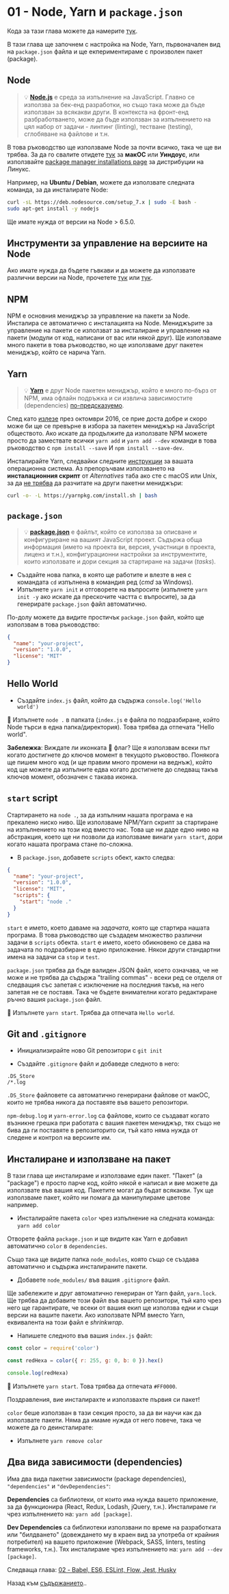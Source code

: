 # 01 - Node, Yarn и `package.json`

Кода за тази глава можете да намерите [тук](https://github.com/verekia/js-stack-walkthrough/tree/master/01-node-yarn-package-json).

В тази глава ще започнем с настройка на Node, Yarn, първоначален вид на `package.json` файла и ще екпериментираме с произволен пакет (package).

## Node

> 💡 **[Node.js](https://nodejs.org/)** е среда за изпълнение на JavaScript. Главно се използва за бек-енд разработки, но също така може да бъде използван за всякакви други. В контекста на фронт-енд разбработването, може да бъде използван за изпълнението на цял набор от задачи - линтинг (linting), тестване (testing), сглобяване на файлове и т.н.

В това ръководство ще използваме Node за почти всичко, така че ще ви трябва. За да го свалите отидете [тук](https://nodejs.org/en/download/current/) за **макОС** или **Уиндоус**, или използвайте [package manager installations page](https://nodejs.org/en/download/package-manager/) за дистрибуции на Линукс.

Например, на **Ubuntu / Debian**, можете да използвате следната команда, за да инсталирате Node:

```sh
curl -sL https://deb.nodesource.com/setup_7.x | sudo -E bash -
sudo apt-get install -y nodejs
```

Ще имате нужда от версии на Node > 6.5.0.

## Инструменти за управление на версиите на Node

Ако имате нужда да бъдете гъвкави и да можете да използвате различни версии на Node, прочетете [тук](https://github.com/creationix/nvm) или [тук](https://github.com/tj/n).

## NPM

NPM е основния мениджър за управление на пакети за Node. Инсталира се автоматично с инсталацията на Node. Мениджърите за управление на пакети се използват за инсталиране и управление на пакети (модули от код, написани от вас или някой друг). Ще използваме много пакети в това ръководство, но ще използваме друг пакетен мениджър, който се нарича Yarn.

## Yarn

> 💡 **[Yarn](https://yarnpkg.com/)** е друг Node пакетен мениджър, който е много по-бърз от NPM, има офлайн подръжка и си извлича зависимостите (dependencies) [по-предсказуемо](https://yarnpkg.com/en/docs/yarn-lock).

След като [излезе](https://code.facebook.com/posts/1840075619545360) през октомври 2016, се прие доста добре и скоро може би ще се превърне в избора за пакетен мениджър на JavaScript обществото. Ако искате да продължите да използвате NPM можете просто да замествате всички `yarn add` и `yarn add --dev` команди в това ръководство с `npm install --save` И `npm install --save-dev`.

Инсталирайте Yarn, следвайки следните [инструкции](https://yarnpkg.com/en/docs/install) за вашата операционна система. Аз препоръчвам използването на **инсталационния скрипт** от *Alternatives* таба ако сте с macOS или Unix, за да [не трябва](https://github.com/yarnpkg/yarn/issues/1505) да разчитате на други пакетни мениджъри:

```sh
curl -o- -L https://yarnpkg.com/install.sh | bash
```

## `package.json`

> 💡 **[package.json](https://yarnpkg.com/en/docs/package-json)** е файлът, който се използва за описване и конфигуриране на вашият JavaScript проект. Съдържа обща информация (името на проекта ви, версия, участници в проекта, лиценз и т.н.), конфигурационни настройки за инструментите, които използвате и дори секция за стартиране на задачи (*tasks*).

- Създайте нова папка, в която ще работите и влезте в нея с командата `cd` изпълнена в командия ред (*cmd* за Windows). 
- Изпълнете `yarn init` и отговорете на въпросите (изпълнете `yarn init -y` ако искате да прескочите частта с въпросите), за да генерирате `package.json` файл автоматично.

По-долу можете да видите простичък `package.json` файл, който ще използвам в това ръководство:

```json
{
  "name": "your-project",
  "version": "1.0.0",
  "license": "MIT"
}
```

## Hello World

- Създайте `index.js` файл, който да съдържа `console.log('Hello world')`

🏁 Изпълнете `node .` в папката (`index.js` е файла по подразбиране, който Node търси в една папка/директория). Това трябва да отпечата "Hello world".

**Забележка**: Виждате ли иконката 🏁 флаг? Ще я използвам всеки път когато достигнете до ключов момент в текущото ръковоство. Понякога ще пишем много код (и ще правим много промени на веднъж), който код ще можете да изпълните едва когато достигнете до следващ такъв ключов момент, обозначен с такава иконка.

## `start` script

Стартирането на `node .`, за да изпълним нашата програма е на прекалено ниско ниво. Ще използваме NPM/Yarn скрипт за стартиране на изпълнението на този код вместо нас. Това ще ни даде едно ниво на абстракция, което ще ни позволи да използваме винаги `yarn start`, дори когато нашата програма стане по-сложна.

- В `package.json`, добавете `scripts` обект, както следва:

```json
{
  "name": "your-project",
  "version": "1.0.0",
  "license": "MIT",
  "scripts": {
    "start": "node ."
  }
}
```

`start` е името, което даваме на *задачата*, която ще стартира нашата програма. В това ръководство ще създадем множество различни задачи в `scripts` обекта. `start` е името, което обикновено се дава на задачата по подразбиране в едно приложение. Някои други стандартни имена на задачи са `stop` и `test`.

`package.json` трябва да бъде валиден JSON файл, което означава, че не може и не трябва да съдържа "trailing commas" - всеки ред се отделя от следващия със запетая с изключение на последния такъв, на него запетая не се поставя. Така че бъдете внимателни когато редактиране ръчно вашия `package.json` файл.

🏁 Изпълнете `yarn start`. Трябва да отпечата `Hello world`.

## Git and `.gitignore`

- Инициализирайте ново Git репозитори с `git init`

- Създайте `.gitignore` файл и добаведе следното в него:

```gitignore
.DS_Store
/*.log
```

`.DS_Store` файловете са автоматично генерирани файлове от макОС, които не трябва никога да поставяте във вашето репозитори.

`npm-debug.log` и `yarn-error.log` са файлове, които се създават когато възникне грешка при работата с вашия пакетен мениджър, тях също не бива да ги поставяте в репозиторито си, тъй като няма нужда от следене и контрол на версиите им.

## Инсталиране и използване на пакет

В тази глава ще инсталираме и използваме един пакет. "Пакет" (а "package") е просто парче код, който някой е написал и вие можете да използвате във вашия код. Пакетите могат да бъдат всякакви. Тук ще използваме пакет, който ни помага да манипулираме цветове например.

- Инсталирайте пакета `color` чрез изпълнение на следната команда: `yarn add color`

Отворете файла `package.json` и ще видите как Yarn е добавил автоматично `color` в `dependencies`.

Също така ще видите папка `node_modules`, която също се създава автоматично и съдържа инсталираните пакети.

- Добавете `node_modules/` във вашия `.gitignore` файл.

Ще забележите и друг автоматично генериран от Yarn файл, `yarn.lock`. Ще трябва да добавите този файл във вашето репозитори, тъй като чрез него ще гарантирате, че всеки от вашия екип ще използва едни и същи версии на вашите пакети. Ако използвате NPM вместо Yarn, еквивалента на този файл е *shrinkwrap*.

- Напишете следното във вашия `index.js` файл:

```js
const color = require('color')

const redHexa = color({ r: 255, g: 0, b: 0 }).hex()

console.log(redHexa)
```

🏁 Изпълнете `yarn start`. Това трябва да отпечата `#FF0000`.

Поздравления, вие инсталирахте и използвахте първия си пакет!

`color` беше използван в тази секция просто, за да ви научи как да използвате пакети. Няма да имаме нужда от него повече, така че можете да го деинсталирате:

- Изпълнете `yarn remove color`

## Два вида зависимости (dependencies)

Има два вида пакетни зависимости (package dependencies), `"dependencies"` и `"devDependencies"`:

**Dependencies** са библиотеки, от които има нужда вашето приложение, за да функционира (React, Redux, Lodash, jQuery, т.н.). Инсталираме ги чрез изпълнението на: `yarn add [package]`.

**Dev Dependencies** са библиотеки използвани по време на разработката или "билдването" (довеждането му в краен вид за употреба от крайния потребител) на вашето приложение (Webpack, SASS, linters, testing frameworks, т.н.). Тях инсталираме чрез изпълнението на: `yarn add --dev [package]`.

Следваща глава: [02 - Babel, ES6, ESLint, Flow, Jest, Husky](02-babel-es6-eslint-flow-jest-husky.md#readme)

Назад към [съдържанието](https://github.com/mihailgaberov/js-stack-from-scratch#Съдържание)..
